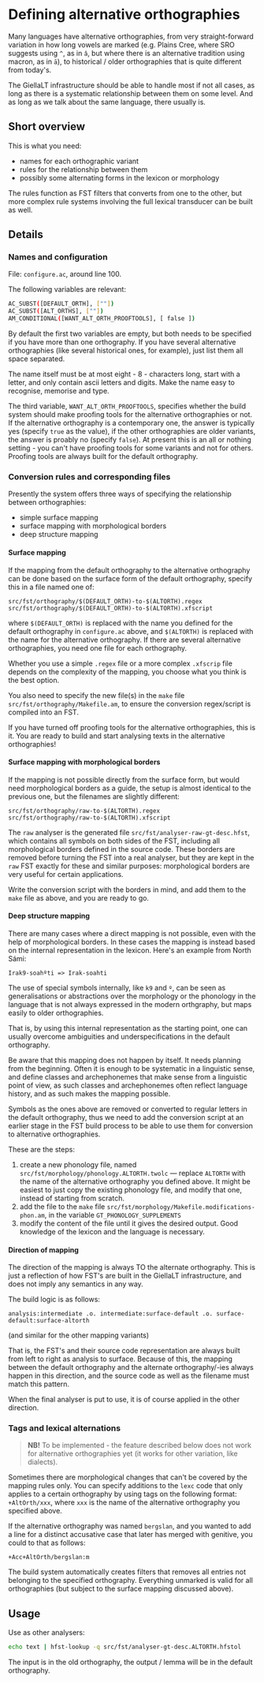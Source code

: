 # Defining alternative orthographies

Many languages have alternative orthographies, from very straight-forward variation in how long vowels are marked (e.g. Plains Cree, where SRO suggests using `^`, as in `â`, but where there is an alternative tradition using macron, as in `ā`), to historical / older orthographies that is quite different from today's.

The GiellaLT infrastructure should be able to handle most if not all cases, as long as there is a systematic relationship between them on some level. And as long as we talk about the same language, there usually is.

## Short overview

This is what you need:
- names for each orthographic variant
- rules for the relationship between them
- possibly some alternating forms in the lexicon or morphology

The rules function as FST filters that converts from one to the other, but more complex rule systems involving the full lexical transducer can be built as well.

## Details

### Names and configuration

File: `configure.ac`, around line 100.

The following variables are relevant:

```sh
AC_SUBST([DEFAULT_ORTH], [""])
AC_SUBST([ALT_ORTHS], [""])
AM_CONDITIONAL([WANT_ALT_ORTH_PROOFTOOLS], [ false ])
```

By default the first two variables are empty, but both needs to be specified if you have more than one orthography. If you have several alternative orthographies (like several historical ones, for example), just list them all space separated.

The name itself must be at most eight - 8 - characters long, start with a letter, and only contain ascii letters and digits. Make the name easy to recognise, memorise and type.

The third variable, `WANT_ALT_ORTH_PROOFTOOLS`, specifies whether the build system should make proofing tools for the alternative orthographies or not. If the alternative orthography is a contemporary one, the answer is typically yes (specify `true` as the value), if the other orthographies are older variants, the answer is proably no (specify `false`). At present this is an all or nothing setting - you can't have proofing tools for some variants and not for others. Proofing tools are always built for the default orthography.

### Conversion rules and corresponding files

Presently the system offers three ways of specifying the relationship between orthographies:

- simple surface mapping
- surface mapping with morphological borders
- deep structure mapping

#### Surface mapping

If the mapping from the default orthography to the alternative orthography can be done based on the surface form of the default orthography, specify this in a file named one of:

```make
src/fst/orthography/$(DEFAULT_ORTH)-to-$(ALTORTH).regex
src/fst/orthography/$(DEFAULT_ORTH)-to-$(ALTORTH).xfscript
```

where `$(DEFAULT_ORTH)` is replaced with the name you defined for the default orthography in `configure.ac` above, and `$(ALTORTH)` is replaced with the name for the alternative orthography. If there are several alternative orthographies, you need one file for each orthography.

Whether you use a simple `.regex` file or a more complex `.xfscrip` file depends on the complexity of the mapping, you choose what you think is the best option.

You also need to specify the new file(s) in the `make` file `src/fst/orthography/Makefile.am`, to ensure the conversion regex/script is compiled into an FST.

If you have turned off proofing tools for the alternative orthographies, this is it. You are ready to build and start analysing texts in the alternative orthographies!

#### Surface mapping with morphological borders

If the mapping is not possible directly from the surface form, but would need morphological borders as a guide, the setup is almost identical to the previous one, but the filenames are slightly different:

```make
src/fst/orthography/raw-to-$(ALTORTH).regex
src/fst/orthography/raw-to-$(ALTORTH).xfscript
```

The `raw` analyser is the generated file `src/fst/analyser-raw-gt-desc.hfst`, which contains all symbols on both sides of the FST, including all morphological borders defined in the source code. These borders are removed before turning the FST into a real analyser, but they are kept in the `raw` FST exactly for these and similar purposes: morphological borders are very useful for certain applications.

Write the conversion script with the borders in mind, and add them to the `make` file as above, and you are ready to go.

#### Deep structure mapping

There are many cases where a direct mapping is not possible, even with the help of morphological borders. In these cases the mapping is instead based on the internal representation in the lexicon. Here's an example from North Sámi:

```
Irak9-soahºti => Irak-soahti
```

The use of special symbols internally, like `k9` and `º`, can be seen as generalisations or abstractions over the morphology or the phonology in the language that is not always expressed in the modern orthgraphy, but maps easily to older orthographies.

That is, by using this internal representation as the starting point, one can usually overcome ambiguities and underspecifications in the default orthography.

Be aware that this mapping does not happen by itself. It needs planning from the beginning. Often it is enough to be systematic in a linguistic sense, and define classes and archephonemes that make sense from a linguistic point of view, as such classes and archephonemes often reflect language history, and as such makes the mapping possible.

Symbols as the ones above are removed or converted to regular letters in the default orthography, thus we need to add the conversion script at an earlier stage in the FST build process to be able to use them for conversion to alternative orthographies.

These are the steps:

1. create a new phonology file, named `src/fst/morphology/phonology.ALTORTH.twolc` — replace `ALTORTH` with the name of the alternative orthography you defined above. It might be easiest to just copy the existing phonology file, and modify that one, instead of starting from scratch.
1. add the file to the `make` file `src/fst/morphology/Makefile.modifications-phon.am`, in the variable `GT_PHONOLOGY_SUPPLEMENTS`
1. modify the content of the file until it gives the desired output. Good knowledge of the lexicon and the language is necessary.

#### Direction of mapping

The direction of the mapping is always TO the alternate orthography. This is just a reflection of how FST's are built in the GiellaLT infrastructure, and does not imply any semantics in any way.

The build logic is as follows:

```
analysis:intermediate .o. intermediate:surface-default .o. surface-default:surface-altorth
```

(and similar for the other mapping variants)

That is, the FST's and their source code representation are always built from left to right as analysis to surface. Because of this, the mapping between the default orthography and the alternate orthography/-ies always happen in this direction, and the source code as well as the filename must match this pattern.

When the final analyser is put to use, it is of course applied in the other direction.

### Tags and lexical alternations

> __NB!__ To be implemented - the feature described below does not work for alternative orthographies yet (it works for other variation, like dialects).

Sometimes there are morphological changes that can't be covered by the mapping rules only. You can specify additions to the `lexc` code that only applies to a certain orthography by using tags on the following format: `+AltOrth/xxx`, where `xxx` is the name of the alternative orthography you specified above.

If the alternative orthography was named `bergslan`, and you wanted to add a line for a distinct accusative case that later has merged with genitive, you could to that as follows:

```
+Acc+AltOrth/bergslan:m
```

The build system automatically creates filters that removes all entries not belonging to the specified orthography. Everything unmarked is valid for all orthographies (but subject to the surface mapping discussed above).

## Usage

Use as other analysers:

```sh
echo text | hfst-lookup -q src/fst/analyser-gt-desc.ALTORTH.hfstol
```

The input is in the old orthography, the output / lemma will be in the default orthography.
